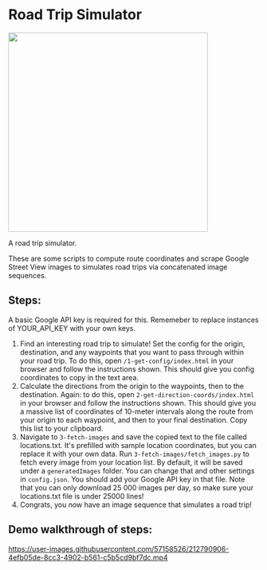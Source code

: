# Road Trip Simulator
<img src="https://user-images.githubusercontent.com/57158526/212792386-10f9d1dd-6184-44b8-8ba6-3bb3ef58bed5.gif" width="400" height="400"/>


A road trip simulator.

These are some scripts to compute route coordinates and scrape Google Street View images to simulates road trips via concatenated image sequences.

<!-- ![roadtrip demo](https://user-images.githubusercontent.com/57158526/133194920-0f64fe78-2169-4752-8fe5-11712b616b60.gif) -->



## Steps:

A basic Google API key is required for this. Rememeber to replace instances of YOUR_API_KEY with your own keys.

1. Find an interesting road trip to simulate! Set the config for the origin, destination, and any waypoints that you want to pass through within your road trip. To do this, open `/1-get-config/index.html` in your browser and follow the instructions shown. This should give you config coordinates to copy in the text area.
2. Calculate the directions from the origin to the waypoints, then to the destination. Again: to do this, open `2-get-direction-coords/index.html` in your browser and follow the instructions shown. This should give you a massive list of coordinates of 10-meter intervals along the route from your origin to each waypoint, and then to your final destination. Copy this list to your clipboard.
3. Navigate to `3-fetch-images` and save the copied text to the file called locations.txt. It's prefilled with sample location coordinates, but you can replace it with your own data. Run `3-fetch-images/fetch_images.py` to fetch every image from your location list. By default, it will be saved under a `generatedImages` folder. You can change that and other settings in `config.json`. You should add your Google API key in that file. Note that you can only download 25 000 images per day, so make sure your locations.txt file is under 25000 lines!
4. Congrats, you now have an image sequence that simulates a road trip!

## Demo walkthrough of steps:



https://user-images.githubusercontent.com/57158526/212790906-4efb05de-8cc3-4902-b561-c5b5cd9bf7dc.mp4


